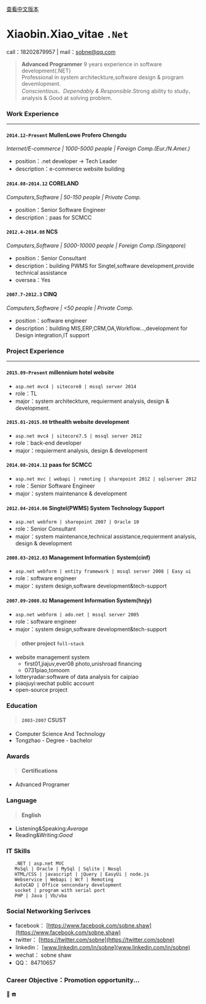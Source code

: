 
[查看中文版本](https://sobne.github.io/zh)
    
	

#  Xiaobin.Xiao_vitae `.Net`

  call：18202879957 | mail：sobne@qq.com 

> **Advanced Programmer** 9 years experience in software development(.NET)  
> Professional in system architeckture,software design & program devemlopment.  
> *Conscientious、Dependably & Responsible*.Strong ability to study、analysis & Good at solving problem.


### **Work Experience**

* * *

#### `2014.12-Present` MullenLowe Profero Chengdu
*Internet/E-commerce | 1000-5000 people | Foreign Comp.(Eur./N.Amer.)*

*   position：.net developer -> Tech Leader  
*   description：e-commerce website building
   
#### `2014.08-2014.12` CORELAND
*Computers,Software | 50-150 people | Private Comp.*

*   position：Senior Software Engineer  
*   description：paas for SCMCC
   
#### `2012.4-2014.08` NCS
*Computers,Software | 5000-10000 people | Foreign Comp.(Singapore)*

*   position：Senior Consultant  
*   description：building PWMS for Singtel,software development,provide technical assistance  
*   oversea：Yes
   
#### `2007.7-2012.3` CINQ
*Computers,Software | <50 people | Private Comp.*

*   position：software engineer  
*   description：building MIS,ERP,CRM,OA,Workflow...,development for Design integration,IT support
    
	

### **Project Experience**

* * *

#### `2015.09-Present` millennium hotel website

  *  `asp.net mvc4 | sitecore8 | mssql server 2014 `  
  *  role：TL  
  *  major：system architeckture, requierment analysis, design & development.  
   
#### `2015.01-2015.08` trthealth website development

  *  `asp.net mvc4 | sitecore7.5 | mssql server 2012 `
  *  role：back-end developer  
  *  major：requierment analysis, design & development
   
#### `2014.08-2014.12` paas for SCMCC

  *  `asp.net mvc | webapi | remoting | sharepoint 2012 | sqlserver 2012 `
  *  role：Senior Software Engineer  
  *  major：system maintenance & development
   
#### `2012.04-2014.06` Singtel(PWMS) System Technology Support

  *  `asp.net webform | sharepoint 2007 | Oracle 10 `
  *  role：Senior Consultant  
  *  major：system maintenance,technical assistance,requierment analysis, design & development
   
#### `2008.03-2012.03` Management Information System(cinf)

  *  `asp.net webform | entity framework | mssql server 2008 | Easy ui `
  *  role：software engineer  
  *  major：system design,software development&tech-support
   
#### `2007.09-2008.02` Management Information System(hnjy)

  *  `asp.net webform | ado.net | mssql server 2005 `
  *  role：software engineer  
  *  major：system design,software development&tech-support
   
> #### other project `full-stack`  
  - website management system  
    - first01,jiajuv,ever08 photo,unishroad financing  
    - 0731piao,tomoom  
  - lotteryradar:software of data analysis for caipiao  
  - piaojuyi:wechat public account  
  - open-source project  
   

### Education  
> #### `2003-2007` CSUST  
  *  Computer Science And Technology  
  *  Tongzhao - Degree - bachelor

### Awards  
> #### Certifications  
   *  Advanced Programer
  
### Language  
> #### English  
   * Listening&Speaking:*Average*  
   * Reading&Writing:*Good*
   
### IT Skills  
```
   .NET | asp.net MVC
   MsSql | Oracle | MySql | Sqlite | Nosql
   HTML/CSS | javascript | jQuery | EasyUi | node.js
   Webservice | Webapi | Wcf | Remoting
   AutoCAD | Office sencondary development
   socket | program with serial port
   PHP | Java | Vb/vba
```
   

### Social Networking Serivces
  * facebook： [https://www.facebook.com/sobne.shaw](https://www.facebook.com/sobne.shaw)
  * twitter：  [https://twitter.com/sobne](https://twitter.com/sobne)
  * linkedin： [www.linkedin.com/in/sobne](www.linkedin.com/in/sobne)
  * wechat：   sobne shaw
  * QQ：       84710657

  
### Career Objective：Promotion opportunity...


 :e-mail:
 :phone:



